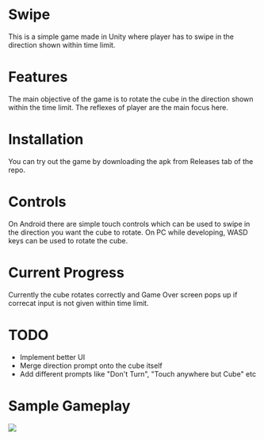 # Swipe
This is a simple game made in Unity where player has to swipe in the direction shown within time limit.

# Features
The main objective of the game is to rotate the cube in the direction shown within the time limit. The reflexes of player are the main focus here.

# Installation
You can try out the game by downloading the apk from Releases tab of the repo.

# Controls
On Android there are simple touch controls which can be used to swipe in the direction you want the cube to rotate. On PC while developing, WASD keys can be used to rotate the cube.

# Current Progress
Currently the cube rotates correctly and Game Over screen pops up if correcat input is not given within time limit.

# TODO
- Implement better UI
- Merge direction prompt onto the cube itself
- Add different prompts like "Don't Turn", "Touch anywhere but Cube" etc

# Sample Gameplay
![](https://github.com/retrogeek46/Swipe---Unity-Game/blob/master/Resources/Gameplay.gif)
